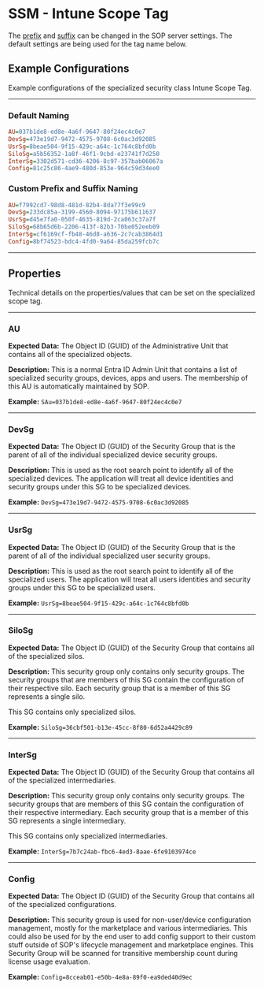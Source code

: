 # SSM - Intune Scope Tag

The [prefix](../../Settings/Environmental-Variables-Reference.md#sop_name_prefix) and [suffix](../../Settings/Environmental-Variables-Reference.md#sop_name_suffix) can be changed in the SOP server settings. The default settings are being used for the tag name below.

## Example Configurations

Example configurations of the specialized security class Intune Scope Tag.

---

### Default Naming

``` INI title="SOP - SSM"
AU=037b1de8-ed8e-4a6f-9647-80f24ec4c0e7
DevSg=473e19d7-9472-4575-9708-6c0ac3d92085
UsrSg=8beae504-9f15-429c-a64c-1c764c8bfd0b
SiloSg=a5b56352-1a8f-46f1-9cbd-e23741f7d250
InterSg=3302d571-cd36-4206-8c97-357bab06067a
Config=81c25c86-4ae9-480d-853e-964c59d34ee0
```

### Custom Prefix and Suffix Naming

``` INI title="eLabs - SSM - Cloud"
AU=f7992cd7-98d8-481d-82b4-8da77f3e99c9
DevSg=233dc85a-3199-4560-8094-97175b611637
UsrSg=d45e7fa0-050f-4635-819d-2ca063c37a7f
SiloSg=68b65d6b-2206-413f-82b3-70be052eeb09
InterSg=cf6169cf-fb48-46d8-a636-2c7cab3864d1
Config=8bf74523-bdc4-4fd0-9a64-85da259fcb7c
```

---

## Properties

Technical details on the properties/values that can be set on the specialized scope tag.

---

### AU

**Expected Data:**
The Object ID (GUID) of the Administrative Unit that contains all of the specialized objects.

**Description:**
This is a normal Entra ID Admin Unit that contains a list of specialized security groups, devices, apps and users.
The membership of this AU is automatically maintained by SOP.

**Example:**
`SAu=037b1de8-ed8e-4a6f-9647-80f24ec4c0e7`

---

### DevSg

**Expected Data:**
The Object ID (GUID) of the Security Group that is the parent of all of the individual specialized device security groups.

**Description:**
This is used as the root search point to identify all of the specialized devices.
The application will treat all device identities and security groups under this SG to be specialized devices.

**Example:**
`DevSg=473e19d7-9472-4575-9708-6c0ac3d92085`

---

### UsrSg

**Expected Data:**
The Object ID (GUID) of the Security Group that is the parent of all of the individual specialized user security groups.

**Description:**
This is used as the root search point to identify all of the specialized users.
The application will treat all users identities and security groups under this SG to be specialized users.

**Example:**
`UsrSg=8beae504-9f15-429c-a64c-1c764c8bfd0b`

---

### SiloSg

**Expected Data:**
The Object ID (GUID) of the Security Group that contains all of the specialized silos.

**Description:**
This security group only contains only security groups. The security groups that are members of this SG contain the configuration of their respective silo. Each security group that is a member of this SG represents a single silo.

This SG contains only specialized silos.

**Example:**
`SiloSg=36cbf501-b13e-45cc-8f80-6d52a4429c89`

---

### InterSg

**Expected Data:**
The Object ID (GUID) of the Security Group that contains all of the specialized intermediaries.

**Description:**
This security group only contains only security groups. The security groups that are members of this SG contain the configuration of their respective intermediary. Each security group that is a member of this SG represents a single intermediary.

This SG contains only specialized intermediaries.

**Example:**
`InterSg=7b7c24ab-fbc6-4ed3-8aae-6fe9103974ce`

---

### Config

**Expected Data:**
The Object ID (GUID) of the Security Group that contains all of the specialized configurations.

**Description:**
This security group is used for non-user/device configuration management, mostly for the marketplace and various intermediaries. This could also be used for by the end user to add config support to their custom stuff outside of SOP's lifecycle management and marketplace engines. This Security Group will be scanned for transitive membership count during license usage evaluation.

**Example:**
`Config=8cceab01-e50b-4e8a-89f0-ea9ded40d9ec`
